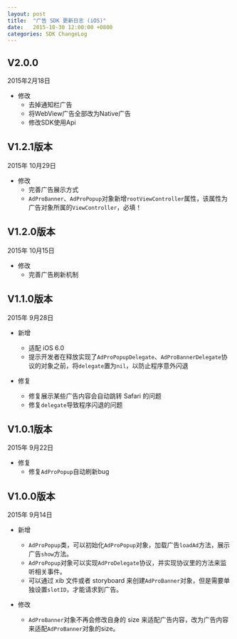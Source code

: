 ```yaml
---
layout: post
title:  "广告 SDK 更新日志 (iOS)"
date:   2015-10-30 12:00:00 +0800
categories: SDK ChangeLog
---
```


## V2.0.0

2015年2月18日

- 修改
  - 去掉通知栏广告
  - 将WebView广告全部改为Native广告
  - 修改SDK使用Api

## V1.2.1版本
2015年 10月29日

- 修改
    - 完善广告展示方式
    - `AdProBanner`、`AdProPopup`对象新增`rootViewController`属性，该属性为广告对象所属的`ViewController`，必填！

## V1.2.0版本
2015年 10月15日

- 修改
    - 完善广告刷新机制

## V1.1.0版本
2015年 9月28日

- 新增
    - 适配 iOS 6.0
    - 提示开发者在释放实现了`AdProPopupDelegate`、`AdProBannerDelegate`协议的对象之前，将`delegate`置为`nil`，以防止程序意外闪退

- 修复
    - 修复展示某些广告内容会自动跳转 Safari 的问题
    - 修复`delegate`导致程序闪退的问题

## V1.0.1版本
2015年 9月22日

- 修复
    - 修复`AdProPopup`自动刷新bug

## V1.0.0版本
2015年 9月14日

- 新增
    - `AdProPopup`类，可以初始化`AdProPopup`对象，加载广告`loadAd`方法，展示广告`show`方法。
    - `AdProPopup`对象可以实现`AdProDelegate`协议，并实现协议里的方法来监听相关事件。
    - 可以通过 xib 文件或者 storyboard 来创建`AdProBanner`对象，但是需要单独设置`slotID`，才能请求到广告。

- 修改
    - `AdProBanner`对象不再会修改自身的 size 来适配广告内容，改为广告内容来适配`AdProBanner`对象的size。
